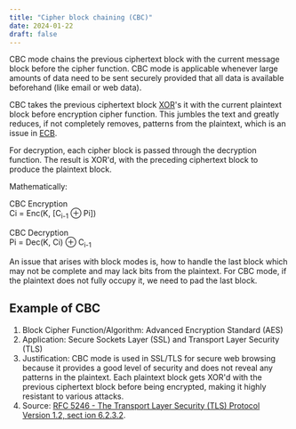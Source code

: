 ```yaml
---
title: "Cipher block chaining (CBC)"
date: 2024-01-22
draft: false
---
```

CBC mode chains the previous ciphertext block with the current message
block before the cipher function.
CBC mode is applicable whenever large amounts of data need to be sent
securely provided that all data is available beforehand (like email or
web data).

CBC takes the previous ciphertext block [XOR](/xor)'s it with the
current plaintext block before encryption cipher function. This jumbles
the text and greatly reduces, if not completely removes, patterns from
the plaintext, which is an issue in [ECB](/electronic-codebook).

For decryption, each cipher block is passed through the decryption
function. The result is XOR'd, with the preceding ciphertext block to
produce the plaintext block.

Mathematically:

CBC Encryption  
Ci = Enc(K, [C<sub>i-1</sub> ⊕  Pi])

CBC Decryption  
Pi = Dec(K, Ci) ⊕  C<sub>i-1</sub>

An issue that arises with block modes is, how to handle the last block
which may not be complete and may lack bits from the plaintext. For CBC
mode, if the plaintext does not fully occupy it, we need to pad the last
block.

## Example of CBC

1. Block Cipher Function/Algorithm: Advanced Encryption Standard (AES)
2. Application: Secure Sockets Layer (SSL) and Transport Layer Security
   (TLS)
3. Justification: CBC mode is used in SSL/TLS for secure web browsing
   because it provides a good level of security and does not reveal any
   patterns in the plaintext. Each plaintext block gets XOR'd with the
   previous ciphertext block before being encrypted, making it highly
   resistant to various attacks.
4. Source: [RFC 5246 - The Transport Layer Security (TLS) Protocol Version 1.2, sect ion 6.2.3.2](https://tools.ietf.org/html/rfc5246).
